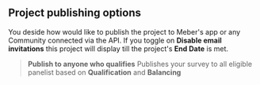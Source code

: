 ## Project publishing options

You deside how would like to publish the project to Meber's app or any Community connected via the API. If you toggle on **Disable email invitations** this project will display till the project's **End Date** is met. 

> **Publish to anyone who qualifies** Publishes your survey to all eligible panelist based on **Qualification** and **Balancing**
